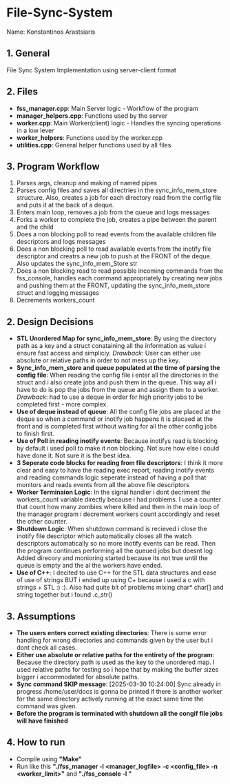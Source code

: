 # File-Sync-System
Name: Konstantinos Arastsiaris   


## 1. General
File Sync System Implementation using server-client format

## 2. Files
- **fss_manager.cpp**: Main Server logic - Workflow of the program 
- **manager_helpers.cpp**: Functions used by the server
- **worker.cpp**: Main Worker(client) logic - Handles the syncing operations in a low lever
- **worker_helpers**: Functions used by the worker.cpp
- **utilities.cpp**: General helper functions used by all files 

## 3. Program Workflow
1. Parses args, cleanup and making of named pipes
2. Parses config files and saves all directries in the sync_info_mem_store structure. Also, creates a job for each directory read from the config file and puts it at the back of a deque.
3. Enters main loop, removes a job from the queue and logs messages
4. Forks a worker to complete the job, creates a pipe between the parent and the child
5. Does a non blocking poll to read events from the available children file descriptors and logs messages
6. Does a non blocking poll to read available events from the inotify file descriptor and creatrs a new job to push at the FRONT of the deque. Also updates the sync_info_mem_Store str
7. Does a non blocking read to read possible incoming commands from the fss_console, handles each command appropriately by creating new jobs and pushing them at the FRONT, updating the sync_info_mem_store struct and logging messages 
8. Decrements workers_count

## 2. Design Decisions
- **STL Unordered Map for sync_info_mem_store**: By using the directory path as a key and a struct conataining all the information as value i ensure fast access and simpliciy. *Drawback*: User can either use absolute or relative paths in order to not mess up the key.
- **Sync_info_mem_store and queue populated at the time of parsing the config file**: When reading the config file i enter all the directories in the struct and i also create jobs and push them in the queue. This way all i have to do is pop the jobs from the queue and assign them to a worker. *Drawback*: had to use a deque in order for high priority jobs to be completed first - more complex.
- **Use of deque instead of queue**: All the config file jobs are placed at the deque so when a command or inotify job happens it is placaed at the front and is completed first without waiting for all the other config jobs to finish first.
- **Use of Poll in reading inotify events**: Because inotifys read is blocking by default i used poll to make it non blocking. Not sure how  else i could have done it. Not sure it is the best idea.
- **3 Seperate code blocks for reading from file descriptors**: I think it more clear and easy to have the reading exec report, reading inotify events and reading commands logic seperate instead of having a poll that monitors and reads events from all the above file descriptors
- **Worker Terminaion Logic**: In the signal handler i dont decriment the workers_count variable directly because i had problems. I use a counter that count how many zombies where killed and then in the main loop of the manager program i decrement workers count accordingly and reset the other counter.
- **Shutdown Logic**: When shutdown command is recieved i close the inotify file descriptor which automatically closes all the watch descriptors automatically so no more inotify events can be read. Then the program continues performing all the queued jobs but doesnt log Added direcory and monioring started because its not true until the queue is empty and the al the workers have ended.
- **Use of C++**: I decited to use C++ for the STL data structures and ease of use of strings BUT i ended up using C+ because i used a c with strings + STL :) :). Also had quite bit of problems mixing char* char[] and string together but i found .c_str()

## 3. Assumptions
- **The users enters correct existing directories**: There is some error handling for wrong directories and commands given by the user but i dont check all cases.
- **Either use absolute or relative paths for the entirety of the program**: Because the directory path is used as the key to the unordered map. I used relative paths for testing so i hope that by making the buffer sizes bigger i accommodated for absolute paths.
- **Sync command SKIP message**: [2025-03-30 10:24:00] Sync already in progress /home/user/docs is gonna be printed if there is another worker for the same directory actively running at the exact same time the command was given. 
- **Before the program is terminated with shutdown all the congif file jobs will have finished**

## 4. How to run 
- Compile using **"Make"**
- Run like this **"./fss_manager -l <manager_logfile> -c <config_file> -n <worker_limit>"** and **"./fss_console -l <console-logfile>"**
